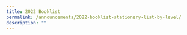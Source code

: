 ```yaml
---
title: 2022 Booklist
permalink: /announcements/2022-booklist-stationery-list-by-level/
description: ""
---
```


